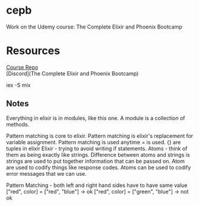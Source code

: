 # cepb

Work on the Udemy course: The Complete Elixir and Phoenix Bootcamp  

# Resources  
[Course Repo](https://github.com/StephenGrider/ElixirCode)  
[Discord](The Complete Elixir and Phoenix Bootcamp)  

iex -S mix

## Notes  
Everything in elixir is in modules, like this one.  A module is a collection of methods.

Pattern matching is core to elixir.
Pattern matching is elixir's replacement for variable assignment.
Pattern matching is used anytime = is used.
{} are tuples in elixir
Elixir - trying to avoid writing if statements.
Atoms - think of them as being exactly like strings.  Difference between atoms and strings is
strings are used to put together information that can be passed on.  Atom are used to codify things like
response codes.   Atoms can be used to codify error messages that we can use.

Pattern Matching - both left and right hand sides have to have same value
["red", color] = ["red", "blue"] -> ok
["red", color] = ["green", "blue"] -> not ok